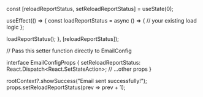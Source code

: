 const [reloadReportStatus, setReloadReportStatus] = useState(0);

useEffect(() => {
  const loadReportStatus = async () => {
    // your existing load logic
  };

  loadReportStatus();
}, [reloadReportStatus]);

// Pass this setter function directly to EmailConfig
<EmailConfig setReloadReportStatus={setReloadReportStatus} />




interface EmailConfigProps {
  setReloadReportStatus: React.Dispatch<React.SetStateAction<number>>;
  // ...other props
}



rootContext?.showSuccess("Email sent successfully!");
props.setReloadReportStatus(prev => prev + 1);